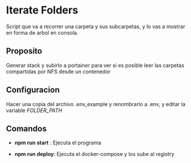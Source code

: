 # Iterate Folders
Script que va a recorrer una carpeta y sus subcarpetas, y lo vas a mostrar en forma de arbol en consola.

## Proposito

Generar stack y subirlo a portainer para ver si es posible leer las carpetas compartidas por NFS desde un contenedor

## Configuracion

Hacer una copia del archivo .env_example y renombrarlo a .env, y editar la variable *FOLDER_PATH*

## Comandos
 - **npm run start** : Ejecuta el programa 

 - **npm run deploy**: Ejecuta el docker-compose y los sube al registry

    
